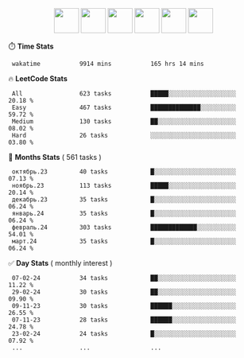 <div align="center"><img src="https://assets.leetcode.com/static_assets/marketing/2024-50-lg.png" width="50" height="50"> <img src="https://assets.leetcode.com/static_assets/marketing/lg50.png" width="50" height="50"> <img src="https://leetcode.com/static/images/badges/dcc-2024-2.png" width="50" height="50"> <img src="https://leetcode.com/static/images/badges/dcc-2024-1.png" width="50" height="50"> <img src="https://leetcode.com/static/images/badges/dcc-2023-12.png" width="50" height="50"> <img src="https://leetcode.com/static/images/badges/dcc-2023-11.png" width="50" height="50"> </div>

⏱️ **Time Stats**
```text
 wakatime           9914 mins           165 hrs 14 mins     
```

🔥 **LeetCode Stats**
```text
 All                623 tasks           █████░░░░░░░░░░░░░░░░░░░  20.18 %             
 Easy               467 tasks           ██████████████░░░░░░░░░░  59.72 %             
 Medium             130 tasks           ██░░░░░░░░░░░░░░░░░░░░░░  08.02 %             
 Hard               26 tasks            ░░░░░░░░░░░░░░░░░░░░░░░░  03.80 %             
```

👊 **Months Stats** ( 561 tasks )
```text
 октябрь.23         40 tasks            █░░░░░░░░░░░░░░░░░░░░░░░  07.13 %             
 ноябрь.23          113 tasks           █████░░░░░░░░░░░░░░░░░░░  20.14 %             
 декабрь.23         35 tasks            █░░░░░░░░░░░░░░░░░░░░░░░  06.24 %             
 январь.24          35 tasks            █░░░░░░░░░░░░░░░░░░░░░░░  06.24 %             
 февраль.24         303 tasks           █████████████░░░░░░░░░░░  54.01 %             
 март.24            35 tasks            █░░░░░░░░░░░░░░░░░░░░░░░  06.24 %             
```

✅ **Day Stats** ( monthly interest )
```text
 07-02-24           34 tasks            ██░░░░░░░░░░░░░░░░░░░░░░  11.22 %             
 29-02-24           30 tasks            ██░░░░░░░░░░░░░░░░░░░░░░  09.90 %             
 09-11-23           30 tasks            ██████░░░░░░░░░░░░░░░░░░  26.55 %             
 07-11-23           28 tasks            ██████░░░░░░░░░░░░░░░░░░  24.78 %             
 23-02-24           24 tasks            █░░░░░░░░░░░░░░░░░░░░░░░  07.92 %             
 ...                ...                 ...                 
```

